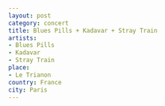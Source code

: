 ```yaml
---
layout: post
category: concert
title: Blues Pills + Kadavar + Stray Train
artists: 
- Blues Pills
- Kadavar
- Stray Train
place: 
- Le Trianon
country: France
city: Paris
---
```


